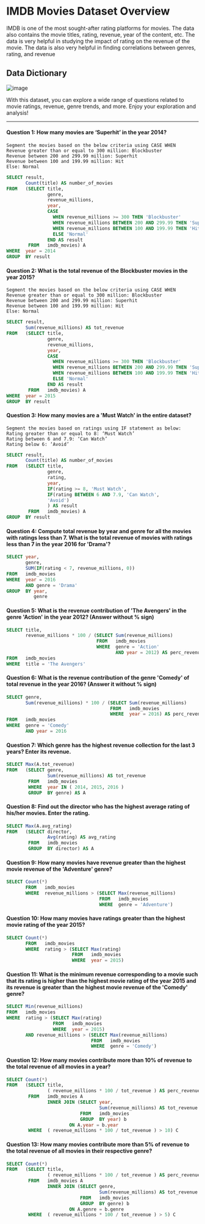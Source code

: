 # IMDB Movies Dataset Overview

IMDB is one of the most sought-after rating platforms for movies. The data also contains the movie titles, rating, revenue, year of the content, etc. The data is very helpful in studying the impact of rating on the revenue of the movie. The data is also very helpful in finding correlations between genres, rating, and revenue

## Data Dictionary

![image](https://github.com/sanjanapaluri/SQL_Projects/assets/127730680/2719da29-a0b6-4689-9fd8-26d067c23eb4)

With this dataset, you can explore a wide range of questions related to movie ratings, revenue, genre trends, and more. Enjoy your exploration and analysis!

--------------------------------------------------------------------------------------------------------------------------------------------

#### Question 1: How many movies are ‘Superhit’ in the year 2014?

    Segment the movies based on the below criteria using CASE WHEN
    Revenue greater than or equal to 300 million: Blockbuster
    Revenue between 200 and 299.99 million: Superhit
    Revenue between 100 and 199.99 million: Hit
    Else: Normal

```sql
SELECT result,
       Count(title) AS number_of_movies
FROM   (SELECT title,
               genre,
               revenue_millions,
               year,
               CASE
                 WHEN revenue_millions >= 300 THEN 'Blockbuster'
                 WHEN revenue_millions BETWEEN 200 AND 299.99 THEN 'Super Hit'
                 WHEN revenue_millions BETWEEN 100 AND 199.99 THEN 'Hit'
                 ELSE 'Normal'
               END AS result
        FROM   imdb_movies) A
WHERE  year = 2014
GROUP  BY result
```

#### Question 2: What is the total revenue of the Blockbuster movies in the year 2015?

    Segment the movies based on the below criteria using CASE WHEN
    Revenue greater than or equal to 300 million: Blockbuster
    Revenue between 200 and 299.99 million: Superhit
    Revenue between 100 and 199.99 million: Hit
    Else: Normal

```sql
SELECT result,
       Sum(revenue_millions) AS tot_revenue
FROM   (SELECT title,
               genre,
               revenue_millions,
               year,
               CASE
                 WHEN revenue_millions >= 300 THEN 'Blockbuster'
                 WHEN revenue_millions BETWEEN 200 AND 299.99 THEN 'Super Hit'
                 WHEN revenue_millions BETWEEN 100 AND 199.99 THEN 'Hit'
                 ELSE 'Normal'
               END AS result
        FROM   imdb_movies) A
WHERE  year = 2015
GROUP  BY result
```

#### Question 3: How many movies are a 'Must Watch' in the entire dataset?

    Segment the movies based on ratings using IF statement as below:
    Rating greater than or equal to 8: ‘Must Watch’
    Rating between 6 and 7.9: ‘Can Watch’
    Rating below 6: ‘Avoid’

```sql
SELECT result,
       Count(title) AS number_of_movies
FROM   (SELECT title,
               genre,
               rating,
               year,
               IF(rating >= 8, 'Must Watch',
               IF(rating BETWEEN 6 AND 7.9, 'Can Watch',
               'Avoid')
               ) AS result
        FROM   imdb_movies) A
GROUP  BY result
```

#### Question 4: Compute total revenue by year and genre for all the movies with ratings less than 7. What is the total revenue of movies with ratings less than 7 in the year 2016 for 'Drama'?

```sql
SELECT year,
       genre,
       SUM(IF(rating < 7, revenue_millions, 0))
FROM   imdb_movies
WHERE  year = 2016
       AND genre = 'Drama'
GROUP  BY year,
          genre
```

#### Question 5: What is the revenue contribution of 'The Avengers' in the genre 'Action' in the year 2012? (Answer without % sign)

```sql
SELECT title,
       revenue_millions * 100 / (SELECT Sum(revenue_millions)
                                 FROM   imdb_movies
                                 WHERE  genre = 'Action'
                                        AND year = 2012) AS perc_revenue
FROM   imdb_movies
WHERE  title = 'The Avengers'
```

#### Question 6: What is the revenue contribution of the genre 'Comedy' of total revenue in the year 2016? (Answer it without % sign)

```sql
SELECT genre,
       Sum(revenue_millions) * 100 / (SELECT Sum(revenue_millions)
                                      FROM   imdb_movies
                                      WHERE  year = 2016) AS perc_revenue
FROM   imdb_movies
WHERE  genre = 'Comedy'
       AND year = 2016 
```

#### Question 7: Which genre has the highest revenue collection for the last 3 years? Enter its revenue.

```sql
SELECT Max(A.tot_revenue)
FROM   (SELECT genre,
               Sum(revenue_millions) AS tot_revenue
        FROM   imdb_movies
        WHERE  year IN ( 2014, 2015, 2016 )
        GROUP  BY genre) AS A 
```

#### Question 8: Find out the director who has the highest average rating of his/her movies. Enter the rating.

```sql
SELECT Max(A.avg_rating)
FROM   (SELECT director,
               Avg(rating) AS avg_rating
        FROM   imdb_movies
        GROUP  BY director) AS A 
```

#### Question 9: How many movies have revenue greater than the highest movie revenue of the 'Adventure' genre?

```sql
SELECT Count(*)
       FROM   imdb_movies
       WHERE  revenue_millions > (SELECT Max(revenue_millions)
                                  FROM   imdb_movies
                                  WHERE  genre = 'Adventure')
```

#### Question 10: How many movies have ratings greater than the highest movie rating of the year 2015?

```sql
SELECT Count(*)
       FROM   imdb_movies
       WHERE  rating > (SELECT Max(rating)
                        FROM   imdb_movies
                        WHERE  year = 2015)
```

#### Question 11: What is the minimum revenue corresponding to a movie such that its rating is higher than the highest movie rating of the year 2015 and its revenue is greater than the highest movie revenue of the 'Comedy' genre?

```sql
SELECT Min(revenue_millions)
FROM   imdb_movies
WHERE  rating > (SELECT Max(rating)
                 FROM   imdb_movies
                 WHERE  year = 2015)
       AND revenue_millions > (SELECT Max(revenue_millions)
                               FROM   imdb_movies
                               WHERE  genre = 'Comedy')
```

#### Question 12: How many movies contribute more than 10% of revenue to the total revenue of all movies in a year?

```sql
SELECT Count(*)
FROM   (SELECT title,
               ( revenue_millions * 100 / tot_revenue ) AS perc_revenue
        FROM   imdb_movies A
               INNER JOIN (SELECT year,
                                  Sum(revenue_millions) AS tot_revenue
                           FROM   imdb_movies
                           GROUP  BY year) b
                       ON A.year = b.year
        WHERE  ( revenue_millions * 100 / tot_revenue ) > 10) C
```

#### Question 13: How many movies contribute more than 5% of revenue to the total revenue of all movies in their respective genre?

```sql
SELECT Count(*)
FROM   (SELECT title,
               ( revenue_millions * 100 / tot_revenue ) AS perc_revenue
        FROM   imdb_movies A
               INNER JOIN (SELECT genre,
                                  Sum(revenue_millions) AS tot_revenue
                           FROM   imdb_movies
                           GROUP  BY genre) b
                       ON A.genre = b.genre
        WHERE  ( revenue_millions * 100 / tot_revenue ) > 5) C
```

